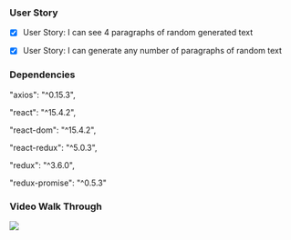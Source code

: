 ### User Story

- [x] User Story: I can see 4 paragraphs of random generated text

- [x] User Story: I can generate any number of paragraphs of random text

### Dependencies

  "axios": "^0.15.3",

  "react": "^15.4.2",

  "react-dom": "^15.4.2",

  "react-redux": "^5.0.3",

  "redux": "^3.6.0",

  "redux-promise": "^0.5.3"


### Video Walk Through
![](https://github.com/kuanhsuh/jscalculator/blob/master/demo.gif)
